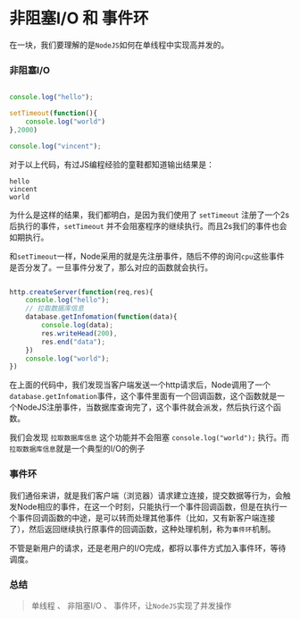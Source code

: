 # 非阻塞I/O 和 事件环

在一块，我们要理解的是`NodeJS`如何在单线程中实现高并发的。

### 非阻塞I/O

```javascript

console.log("hello");

setTimeout(function(){
	console.log("world")
},2000)

console.log("vincent");


```

对于以上代码，有过JS编程经验的童鞋都知道输出结果是：

```
hello
vincent
world

```
为什么是这样的结果，我们都明白，是因为我们使用了 `setTimeout` 注册了一个2s后执行的事件，`setTimeout` 并不会阻塞程序的继续执行。而且2s我们的事件也会如期执行。

和`setTimeout`一样，Node采用的就是先注册事件，随后不停的询问`cpu`这些事件是否分发了。一旦事件分发了，那么对应的函数就会执行。

```javascript

http.createServer(function(req,res){
	console.log("hello");
	// 拉取数据库信息
	database.getInfomation(function(data){
		console.log(data);
		res.writeHead(200),
		res.end("data");
	})
	console.log("world");
})

```
在上面的代码中，我们发现当客户端发送一个http请求后，Node调用了一个`database.getInfomation`事件，这个事件里面有一个回调函数，这个函数就是一个NodeJS注册事件，当数据库查询完了，这个事件就会派发，然后执行这个函数。

我们会发现 `拉取数据库信息` 这个功能并不会阻塞 `console.log("world");` 执行。而 `拉取数据库信息`就是一个典型的I/O的例子


### 事件环

我们通俗来讲，就是我们客户端（浏览器）请求建立连接，提交数据等行为，会触发Node相应的事件，在这一个时刻，只能执行一个事件回调函数，但是在执行一个事件回调函数的中途，是可以转而处理其他事件（比如，又有新客户端连接了），然后返回继续执行原事件的回调函数，这种处理机制，称为`事件环`机制。

不管是新用户的请求，还是老用户的I/O完成，都将以事件方式加入事件环，等待调度。

### 总结

> 单线程 、 非阻塞I/O 、 事件环，让`NodeJS`实现了并发操作




